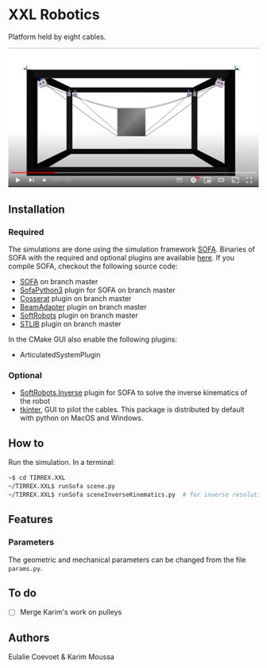 # XXL Robotics


Platform held by eight cables. 

[![Teaser](media/carocavideo.png)](https://youtu.be/0vbUbMCwXpM)


## Installation


### Required

The simulations are done using the simulation framework [SOFA](https://www.sofa-framework.org/). Binaries of SOFA with the required and optional plugins are available [here](https://github.com/SofaDefrost/TIRREX/releases). If you compile SOFA, checkout the following source code:

- [SOFA](https://github.com/sofa-framework/sofa) on branch master
- [SofaPython3](https://github.com/sofa-framework/SofaPython3) plugin for SOFA on branch master
- [Cosserat](https://github.com/SofaDefrost/Cosserat) plugin on branch master
- [BeamAdapter](https://github.com/sofa-framework/BeamAdapter) plugin on branch master
- [SoftRobots](https://github.com/SofaDefrost/SoftRobots) plugin on branch master
- [STLIB](https://github.com/SofaDefrost/STLIB) plugin on branch master 

In the CMake GUI also enable the following plugins:

- ArticulatedSystemPlugin
 
### Optional 

- [SoftRobots.Inverse](https://github.com/SofaDefrost/SoftRobots) plugin for SOFA to solve the inverse kinematics of the robot
- [tkinter](https://docs.python.org/fr/3/library/tkinter.html), GUI to pilot the cables. This package is distributed by default with python on MacOS and Windows.

## How to

Run the simulation. In a terminal:

```bash
~$ cd TIRREX.XXL
~/TIRREX.XXL$ runSofa scene.py 
~/TIRREX.XXL$ runSofa sceneInverseKinematics.py  # for inverse resolution
```

## Features


### Parameters

The geometric and mechanical parameters can be changed from the file `params.py`.


## To do

- [ ] Merge Karim's work on pulleys  


## Authors


Eulalie Coevoet & Karim Moussa

